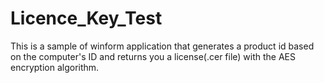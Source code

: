 # Licence_Key_Test
This is a sample of winform application that generates a product id based on the computer's ID and returns you a license(.cer file) with the AES encryption algorithm.
